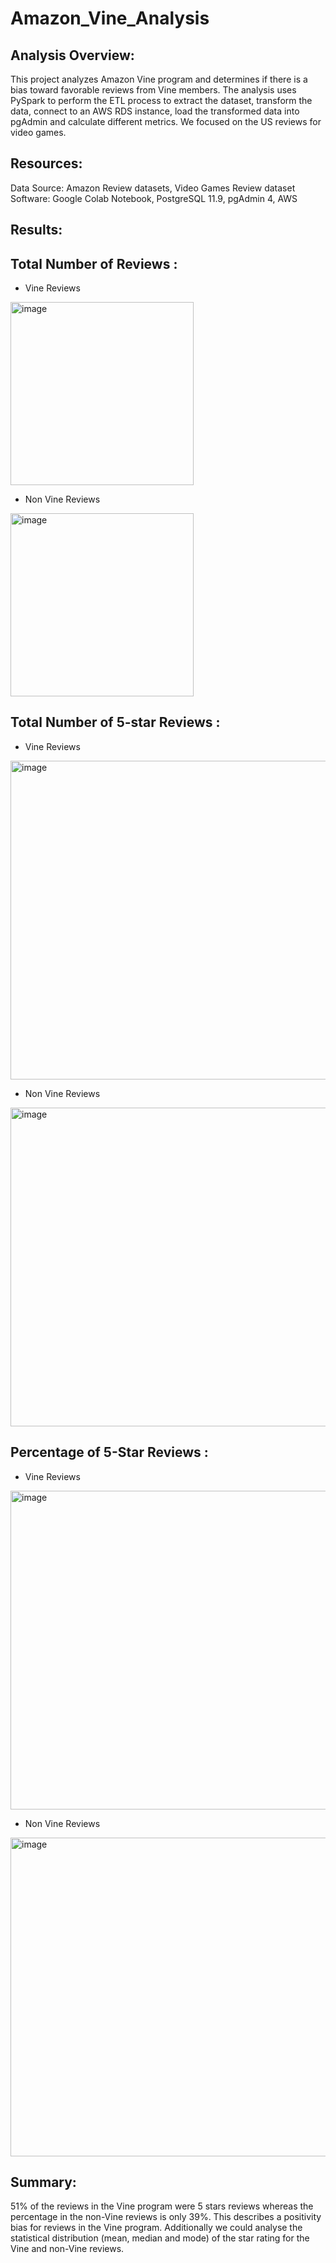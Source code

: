 # Amazon_Vine_Analysis

## Analysis Overview:
This project analyzes Amazon Vine program and determines if there is a bias toward favorable reviews from Vine members.
The analysis uses PySpark to perform the ETL process to extract the dataset, transform the data, connect to an AWS RDS instance, load the transformed data into pgAdmin and calculate different metrics.
We focused on the US reviews for video games.

## Resources:
Data Source: Amazon Review datasets, Video Games Review dataset
Software: Google Colab Notebook, PostgreSQL 11.9, pgAdmin 4, AWS


## Results:
## Total Number of Reviews :
- Vine Reviews
<img width="293" alt="image" src="https://user-images.githubusercontent.com/104597335/186811961-c3c5cc17-73ce-4bf9-b9c4-763f4e659a07.png">

- Non Vine Reviews
<img width="293" alt="image" src="https://user-images.githubusercontent.com/104597335/186812035-dc269681-cb7d-4592-8b21-1dcefe5c0590.png">

## Total Number of 5-star Reviews :
- Vine Reviews
<img width="510" alt="image" src="https://user-images.githubusercontent.com/104597335/186812173-1501c7a8-8e63-49fb-911b-98d215189c3b.png">

-  Non Vine Reviews
<img width="510" alt="image" src="https://user-images.githubusercontent.com/104597335/186812246-3f2e2548-b1d9-4799-be9b-8741b1a3b31a.png">

## Percentage of 5-Star Reviews :
- Vine Reviews

<img width="510" alt="image" src="https://user-images.githubusercontent.com/104597335/186812343-fd2c3183-1afb-4a23-9587-d145f139a910.png">


- Non Vine Reviews
<img width="510" alt="image" src="https://user-images.githubusercontent.com/104597335/186812372-c0e27c22-2a46-4773-ac95-edaec4805d1d.png">

 

## Summary:
51% of the reviews in the Vine program were 5 stars reviews whereas the percentage in the non-Vine reviews is only 39%. This describes a positivity bias for reviews in the Vine program.
Additionally we could analyse the statistical distribution (mean, median and mode) of the star rating for the Vine and non-Vine reviews.


